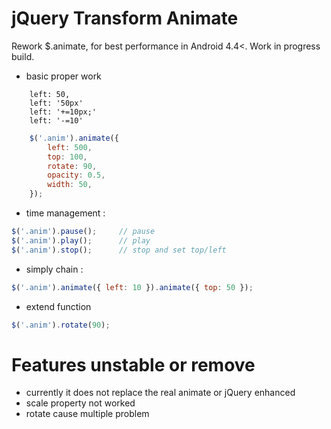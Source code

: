 jQuery Transform Animate
=============

Rework $.animate, for best performance in Android 4.4<.
Work in progress build.

- basic proper work
```
    left: 50,
    left: '50px'
    left: '+=10px;'
    left: '-=10'
```

```js
    $('.anim').animate({
        left: 500, 
        top: 100, 
        rotate: 90,
        opacity: 0.5, 
        width: 50, 
    });
```

- time management :
```js
$('.anim').pause();     // pause
$('.anim').play();      // play
$('.anim').stop();      // stop and set top/left
```

- simply chain :
```js
$('.anim').animate({ left: 10 }).animate({ top: 50 });
```

- extend function
```js
$('.anim').rotate(90);
```

Features unstable or remove
=============

- currently it does not replace the real animate or jQuery enhanced
- scale property not worked
- rotate cause multiple problem
